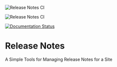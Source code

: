 ![Release Notes CI](https://github.com/renderbox/django-release-notes/workflows/Release%20Notes%20CI/badge.svg)

![Release Notes CI](https://github.com/renderbox/django-release-notes/workflows/Release%20Notes%20Develop/badge.svg)

[![Documentation Status](https://readthedocs.org/projects/django-release-notes/badge/?version=latest)](https://django-release-notes.readthedocs.io/en/latest/?badge=latest)

# Release Notes

A Simple Tools for Managing Release Notes for a Site
